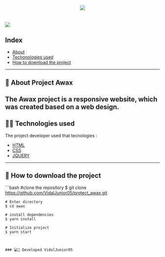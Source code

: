 <h1 align="center">
    <img src="https://ik.imagekit.io/zycp4d8fc4b/logo_Yi8I1woji.png?updatedAt=1629328561218"/>
</h1>
<h1>
    <img src="https://media.giphy.com/media/8b3rfBbMDd5hWcJDA2/giphy.gif"/>
</h1>

## Index
- [About](#-about-project-awax)
- [Techonologies used](#-technologies-used)
- [How to download the project](how-to-download-the-project)

---
## 📃 About Project Awax

The <b>Awax project</b> is a responsive website, which was created based on a web design.
---
## 👩‍💻 Technologies used

The project developer used that tecnologies :
- [HTML](https://www.w3schools.com/html/) 
- [CSS](https://www.w3schools.com/css/)
- [JQUERY](https://jquery.com/) 




---
## 📁 How to download the project 
´``bash 
    #clone the repository
     $ git clone https://github.com/VidalJunior05/protect_awax.git

    # Enter directory
    $ cd awax

    # install dependencies
    $ yarn install

    # Initialize project
    $ yarn start

```


### 💻📱 Developed VidalJunior05

